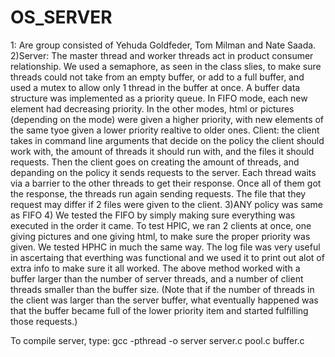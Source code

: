 # OS_SERVER

1: Are group consisted of Yehuda Goldfeder, Tom Milman and Nate Saada.
2)Server: The master thread and worker threads act in product consumer relationship. We used a semaphore, as seen in the class slies, to make sure threads could not take from an empty buffer, or add to a full buffer, and used a mutex to allow only 1 thread in the buffer at once. A buffer data structure was implemented as a priority queue. In FIFO mode, each new element had decreasing priority. In the other modes, html or pictures (depending on the mode) were given a higher priority, with new elements of the same tyoe given a lower priority realtive to older ones. 
Client: the client takes in command line arguments that decide on the policy the client should work with, the amount of threads it should run with, and the files it should requests. Then the client goes on creating the amount of threads, and depanding on the policy it sends requests to the server. Each thread waits via a barrier to the other threads to get their response. Once all of them got the response, the threads run again sending requests. The file that they request may differ if 2 files were given to the client.
3)ANY policy was same as FIFO
4) We tested the FIFO by simply making sure everything was executed in the order it came. To test HPIC, we ran 2 clients at once, one giving pictures and one giving html, to make sure the proper priority was given. We tested HPHC in much the same way. The log file was very useful in ascertaing that everthing was functional and we used it to print out alot of extra info to make sure it all worked. The above method worked with a buffer larger than the number of server threads, and a number of client threads smaller than the buffer size. (Note that if the number of threads in the client was larger than the server buffer, what eventually happened was that the buffer became full of the lower priority item and started fulfilling those requests.)

To compile server, type: gcc -pthread -o server server.c pool.c buffer.c

